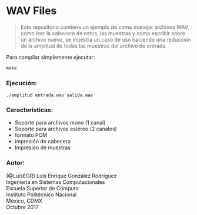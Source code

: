 # WAV Files

> Este repositorio contiene un ejemplo de como manejar archivos WAV, como leer la cabecera de estos, las muestras y como escribir sobre un archivo nuevo, se muestra un caso de uso haciendo una reducción de la amplitud de todas las muestras del archivo de entrada.



Para compilar simplemente ejecutar:

````makefile
make 
````


###  Ejecución:

    ./amplitud entrada.wav salida.wav


### Características:

- Soporte para archivos mono (1 canal)
- Soporte para archivos estéreo (2 canales)
- formato PCM
- impresión de cabecera
- Impresión de muestras

### Autor:
(@LuisEGR) Luis Enrique González Rodríguez  
Ingeniería en Sistemas Computacionales  
Escuela Superior de Cómputo  
Instituto Politécnico Nacional  
México, CDMX  
Octubre 2017
